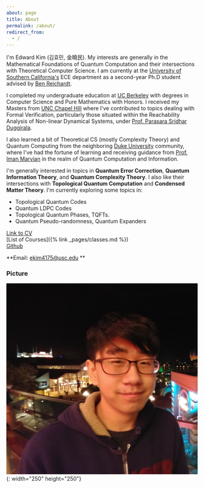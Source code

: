 ```yaml
---
about: page
title: About
permalink: /about/
redirect_from:
  - /
---
```


 I'm Edward Kim (김효민, 金曉民). My interests are generally in the Mathematical Foundations of Quantum Computation and their intersections with Theoretical Computer Science. I am currently at the [University of Southern California's](https://viterbischool.usc.edu/) ECE department as a second-year Ph.D student advised by [Ben Reichardt](https://viterbi-web.usc.edu/~breichar/).

 I completed my undergraduate education at [UC Berkeley](https://cs.berkeley.edu/) with degrees in Computer Science and Pure Mathematics with Honors. I received my Masters from [UNC Chapel Hill](https://cs.unc.edu/) where I've contributed to topics dealing with Formal Verification, particularly those situated within the Reachability Analysis of Non-linear Dynamical Systems, under [Prof. Parasara Sridhar Duggirala](https://www.cs.unc.edu/~psd/).

 I also learned a bit of Theoretical CS (mostly Complexity Theory) and Quantum Computing from the neighboring [Duke University](https://www.cs.duke.edu/) community, where I've had the fortune of learning and receiving guidance from [Prof. Iman Marvian](https://sites.duke.edu/marvian/) in the realm of Quantum Computation and Information.

 I'm generally interested in topics in **Quantum Error Correction**, **Quantum Information Theory**, and **Quantum Complexity Theory**. I also like their intersections with **Topological Quantum Computation** and **Condensed Matter Theory**. I'm currently exploring some topics in:  
  - Topological Quantum Codes
  - Quantum LDPC Codes
  - Topological Quantum Phases, TQFTs.
  - Quantum Pseudo-randomness, Quantum Expanders

[Link to CV](https://github.com/ekim1919/CV/blob/master/current/EdwardKimCV.pdf)  
[List of Courses]({% link _pages/classes.md %})  
[Github](https://github.com/ekim1919)

**Email: ekim4175@usc.edu **

### Picture

![Profile Picture](/images/profile.jpg){: width="250" height="250"}
